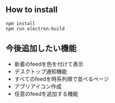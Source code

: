 <!--
## 実行
```
npm run electron:serve
```

## ビルド
```
npm run electron:build
```
-->
## How to install
```
npm install
npm run electron:build
```

## 今後追加したい機能
- 新着のfeedを色を付けて表示
- デスクトップ通知機能
- すべてのfeedを時系列順で並べるページ
- アプリアイコン作成
- 任意のfeedを追加する機能
